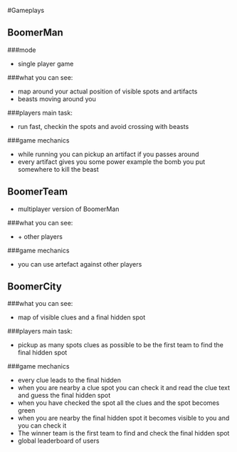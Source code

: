 #Gameplays

## BoomerMan

###mode
- single player game

###what you can see:
- map around your actual position of visible spots and artifacts
- beasts moving around you

###players main task:
- run fast, checkin the spots and avoid crossing with beasts

###game mechanics
- while running you can pickup an artifact if you passes around
- every artifact gives you some power example the bomb you put somewhere to kill the beast


## BoomerTeam

- multiplayer version of BoomerMan

###what you can see:
- \+ other players

###game mechanics
- you can use artefact against other players

## BoomerCity

###what you can see:
- map of visible clues and a final hidden spot

###players main task:
- pickup as many spots clues as possible to be the first team to find the final hidden spot

###game mechanics
- every clue leads to the final hidden
- when you are nearby a clue spot you can check it and read the clue text and guess the final hidden spot
- when you have checked the spot all the clues and the spot becomes green
- when you are nearby the final hidden spot it becomes visible to you and you can check it
- The winner team is the first team to find and check the final hidden spot
- global leaderboard of users
